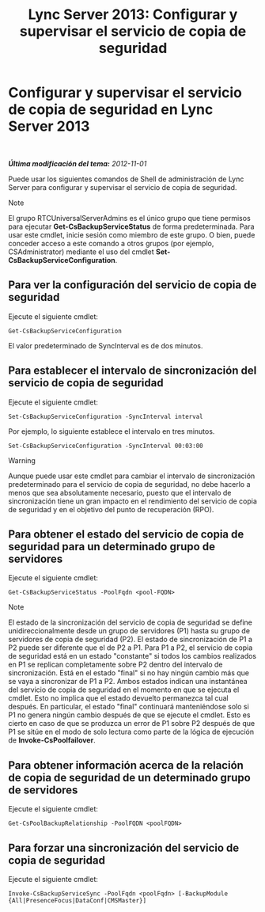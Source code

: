 ﻿---
title: 'Lync Server 2013: Configurar y supervisar el servicio de copia de seguridad'
TOCTitle: Configurar y supervisar el servicio de copia de seguridad
ms:assetid: c608280e-a7d1-4ae0-a75c-da6b524752fa
ms:mtpsurl: https://technet.microsoft.com/es-es/library/JJ205252(v=OCS.15)
ms:contentKeyID: 48276626
ms.date: 01/07/2017
mtps_version: v=OCS.15
ms.translationtype: HT
---

# Configurar y supervisar el servicio de copia de seguridad en Lync Server 2013

 

_**Última modificación del tema:** 2012-11-01_

Puede usar los siguientes comandos de Shell de administración de Lync Server para configurar y supervisar el servicio de copia de seguridad.


> [!NOTE]
> El grupo RTCUniversalServerAdmins es el único grupo que tiene permisos para ejecutar <STRONG>Get-CsBackupServiceStatus</STRONG> de forma predeterminada. Para usar este cmdlet, inicie sesión como miembro de este grupo. O bien, puede conceder acceso a este comando a otros grupos (por ejemplo, CSAdministrator) mediante el uso del cmdlet <STRONG>Set-CsBackupServiceConfiguration</STRONG>.



## Para ver la configuración del servicio de copia de seguridad

Ejecute el siguiente cmdlet:

    Get-CsBackupServiceConfiguration

El valor predeterminado de SyncInterval es de dos minutos.

## Para establecer el intervalo de sincronización del servicio de copia de seguridad

Ejecute el siguiente cmdlet:

    Set-CsBackupServiceConfiguration -SyncInterval interval

Por ejemplo, lo siguiente establece el intervalo en tres minutos.

    Set-CsBackupServiceConfiguration -SyncInterval 00:03:00

> [!WARNING]  
> Aunque puede usar este cmdlet para cambiar el intervalo de sincronización predeterminado para el servicio de copia de seguridad, no debe hacerlo a menos que sea absolutamente necesario, puesto que el intervalo de sincronización tiene un gran impacto en el rendimiento del servicio de copia de seguridad y en el objetivo del punto de recuperación (RPO).



## Para obtener el estado del servicio de copia de seguridad para un determinado grupo de servidores

Ejecute el siguiente cmdlet:

    Get-CsBackupServiceStatus -PoolFqdn <pool-FQDN>


> [!NOTE]
> El estado de la sincronización del servicio de copia de seguridad se define unidireccionalmente desde un grupo de servidores (P1) hasta su grupo de servidores de copia de seguridad (P2). El estado de sincronización de P1 a P2 puede ser diferente que el de P2 a P1. Para P1 a P2, el servicio de copia de seguridad está en un estado "constante" si todos los cambios realizados en P1 se replican completamente sobre P2 dentro del intervalo de sincronización. Está en el estado "final" si no hay ningún cambio más que se vaya a sincronizar de P1 a P2. Ambos estados indican una instantánea del servicio de copia de seguridad en el momento en que se ejecuta el cmdlet. Esto no implica que el estado devuelto permanezca tal cual después. En particular, el estado "final" continuará manteniéndose solo si P1 no genera ningún cambio después de que se ejecute el cmdlet. Esto es cierto en caso de que se produzca un error de P1 sobre P2 después de que P1 se sitúe en el modo de solo lectura como parte de la lógica de ejecución de <STRONG>Invoke-CsPoolfailover</STRONG>.



## Para obtener información acerca de la relación de copia de seguridad de un determinado grupo de servidores

Ejecute el siguiente cmdlet:

    Get-CsPoolBackupRelationship -PoolFQDN <poolFQDN>

## Para forzar una sincronización del servicio de copia de seguridad

Ejecute el siguiente cmdlet:

    Invoke-CsBackupServiceSync -PoolFqdn <poolFqdn> [-BackupModule  {All|PresenceFocus|DataConf|CMSMaster}]

